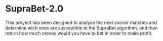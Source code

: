 # SupraBet-2.0
This proyect has been designed to analyse the next soccer matches and determine wich ones are susceptible 
to the SupraBet algorithm, and then return how much money would you have to  bet in order to make profit.   

